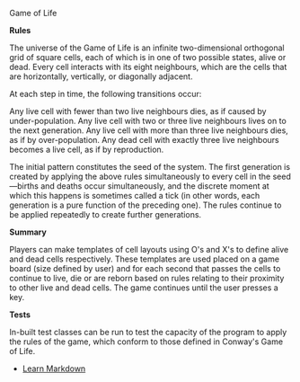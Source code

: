 Game of Life

**Rules**

The universe of the Game of Life is an infinite two-dimensional orthogonal grid of square cells, each of which is in one of two possible states, alive or dead. Every cell interacts with its eight neighbours, which are the cells that are horizontally, vertically, or diagonally adjacent.

At each step in time, the following transitions occur:

Any live cell with fewer than two live neighbours dies, as if caused by under-population.
Any live cell with two or three live neighbours lives on to the next generation.
Any live cell with more than three live neighbours dies, as if by over-population.
Any dead cell with exactly three live neighbours becomes a live cell, as if by reproduction.

The initial pattern constitutes the seed of the system. The first generation is created by applying the above rules simultaneously to every cell in the seed—births and deaths occur simultaneously, and the discrete moment at which this happens is sometimes called a tick (in other words, each generation is a pure function of the preceding one). The rules continue to be applied repeatedly to create further generations.

**Summary**

Players can make templates of cell layouts using O's and X's to define alive and dead cells respectively. These templates are used placed on a game board (size defined by user) and for each second that passes the cells to continue to live, die or are reborn based on rules relating to their proximity to other live and dead cells. The game continues until the user presses a key.

**Tests**

In-built test classes can be run to test the capacity of the program to apply the rules of the game, which conform to those defined in Conway's Game of Life.

* [Learn Markdown](https://bitbucket.org/tutorials/markdowndemo)
